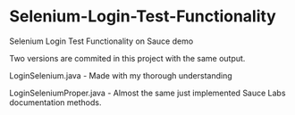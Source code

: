 # Selenium-Login-Test-Functionality
Selenium Login Test Functionality on Sauce demo

Two versions are commited in this project with the same output.

LoginSelenium.java - Made with my thorough understanding

LoginSeleniumProper.java - Almost the same just implemented Sauce Labs documentation methods.
